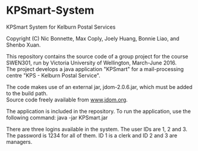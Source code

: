 # KPSmart-System
KPSmart System for Kelburn Postal Services

Copyright (C) Nic Bonnette, Max Coply, Joely Huang, Bonnie Liao, and Shenbo Xuan.

This repository contains the source code of a group project for the course SWEN301, 
run by Victoria University of Wellington, March-June 2016.  
The project develops a java application "KPSmart" for a mail-processing centre "KPS - Kelburn Postal Service".  

The code makes use of an external jar,  jdom-2.0.6.jar, which must be added to the build path.  
Source code freely available from www.jdom.org.

The application is included in the repository. To run the application, use the following command:
	java -jar KPSmart.jar

There are three logins available in the system. The user IDs are 1, 2 and 3. The password is 1234 for all of them. ID 1 is a clerk and ID 2 and 3 are managers.
